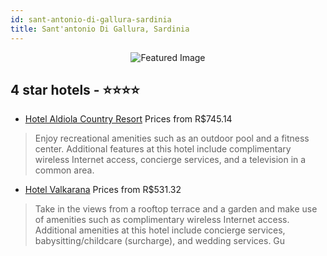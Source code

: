```yaml
---
id: sant-antonio-di-gallura-sardinia
title: Sant'antonio Di Gallura, Sardinia
---
```


<center><img src="https://i.travelapi.com/hotels/2000000/1780000/1778600/1778562/01873f1b_z.jpg" alt="Featured Image" /></center>


##  4 star hotels - ⭐️⭐️⭐️⭐️

-    [Hotel Aldiola Country Resort](https://us.hurb.com/hotels/sant-antonio-di-gallura/hotel-aldiola-country-resort-JNP-JP041035?cmp=18055) Prices from R$745.14
   > Enjoy recreational amenities such as an outdoor pool and a fitness center. Additional features at this hotel include complimentary wireless Internet access, concierge services, and a television in a common area.
-    [Hotel Valkarana](https://us.hurb.com/hotels/sant-antonio-di-gallura/hotel-valkarana-JNP-JP476674?cmp=18055) Prices from R$531.32
   > Take in the views from a rooftop terrace and a garden and make use of amenities such as complimentary wireless Internet access. Additional amenities at this hotel include concierge services, babysitting/childcare (surcharge), and wedding services. Gu
